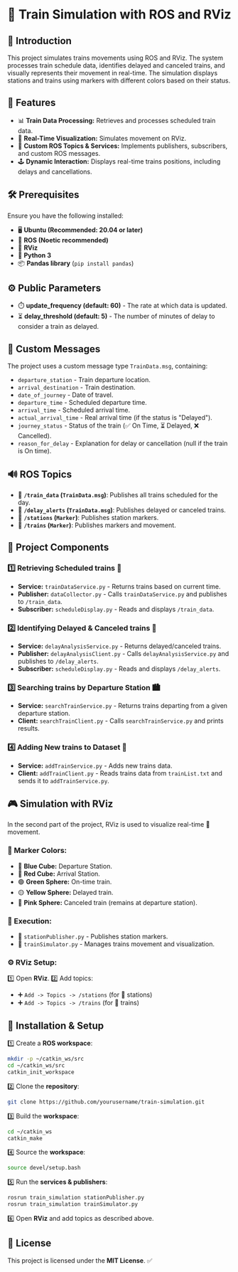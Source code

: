# 🚆 Train Simulation with ROS and RViz

## 🔹 Introduction

This project simulates trains movements using ROS and RViz. The system processes train schedule data, identifies delayed and canceled trains, and visually represents their movement in real-time. The simulation displays stations and trains using markers with different colors based on their status.

## 🌟 Features

- 📊 **Train Data Processing:** Retrieves and processes scheduled train data.
- 🎥 **Real-Time Visualization:** Simulates movement on RViz.
- 🔄 **Custom ROS Topics & Services:** Implements publishers, subscribers, and custom ROS messages.
- 🕹️ **Dynamic Interaction:** Displays real-time trains positions, including delays and cancellations.

## 🛠️ Prerequisites

Ensure you have the following installed:

- 🖥️ **Ubuntu (Recommended: 20.04 or later)**
- 🤖 **ROS (Noetic recommended)**
- 👀 **RViz**
- 🐍 **Python 3**
- 📦 **Pandas library** (`pip install pandas`)

## ⚙️ Public Parameters

- ⏱️ **update_frequency (default: 60)** - The rate at which data is updated.
- ⏳ **delay_threshold (default: 5)** - The number of minutes of delay to consider a train as delayed.

## 📨 Custom Messages

The project uses a custom message type `TrainData.msg`, containing:

- `departure_station` - Train departure location.
- `arrival_destination` - Train destination.
- `date_of_journey` - Date of travel.
- `departure_time` - Scheduled departure time.
- `arrival_time` - Scheduled arrival time.
- `actual_arrival_time` - Real arrival time (if the status is "Delayed").
- `journey_status` - Status of the train (✅ On Time, ⏳ Delayed, ❌ Cancelled).
- `reason_for_delay` - Explanation for delay or cancellation (null if the train is On time).

## 🔊 ROS Topics

- 📢 **`/train_data` (`TrainData.msg`)**: Publishes all trains scheduled for the day.
- 📢 **`/delay_alerts` (`TrainData.msg`)**: Publishes delayed or canceled trains.
- 📍 **`/stations` (`Marker`)**: Publishes station markers.
- 🚆 **`/trains` (`Marker`)**: Publishes markers and movement.

## 🔧 Project Components

### 1️⃣ Retrieving Scheduled trains 🚆

- **Service:** `trainDataService.py` - Returns trains based on current time.
- **Publisher:** `dataCollector.py` - Calls `trainDataService.py` and publishes to `/train_data`.
- **Subscriber:** `scheduleDisplay.py` - Reads and displays `/train_data`.

### 2️⃣ Identifying Delayed & Canceled trains 🚆

- **Service:** `delayAnalysisService.py` - Returns delayed/canceled trains.
- **Publisher:** `delayAnalysisClient.py` - Calls `delayAnalysisService.py` and publishes to `/delay_alerts`.
- **Subscriber:** `scheduleDisplay.py` - Reads and displays `/delay_alerts`.

### 3️⃣ Searching trains by Departure Station 🏙️

- **Service:** `searchTrainService.py` - Returns trains departing from a given departure station.
- **Client:** `searchTrainClient.py` - Calls `searchTrainService.py` and prints results.

### 4️⃣ Adding New trains to Dataset 🚆

- **Service:** `addTrainService.py` - Adds new trains data.
- **Client:** `addTrainClient.py` - Reads trains data from `trainList.txt` and sends it to `addTrainService.py`.

## 🎮 Simulation with RViz

In the second part of the project, RViz is used to visualize real-time 🚆 movement.

### 🎨 Marker Colors:

- 🔵 **Blue Cube:** Departure Station.
- 🔴 **Red Cube:** Arrival Station.
- 🟢 **Green Sphere:** On-time train.
- 🟡 **Yellow Sphere:** Delayed train.
- 🌸 **Pink Sphere:** Canceled train (remains at departure station).

### 🏃 Execution:

- 📍 `stationPublisher.py` - Publishes station markers.
- 🚆 `trainSimulator.py` - Manages trains movement and visualization.

### ⚙️ RViz Setup:

1️⃣ Open **RViz**.
2️⃣ Add topics:
   - ➕ `Add -> Topics -> /stations` (for 🏢 stations)
   - ➕ `Add -> Topics -> /trains` (for 🚆 trains)

## 🔧 Installation & Setup

1️⃣ Create a **ROS workspace**:
   ```sh
   mkdir -p ~/catkin_ws/src
   cd ~/catkin_ws/src
   catkin_init_workspace
   ```
2️⃣ Clone the **repository**:
   ```sh
   git clone https://github.com/yourusername/train-simulation.git
   ```
3️⃣ Build the **workspace**:
   ```sh
   cd ~/catkin_ws
   catkin_make
   ```
4️⃣ Source the **workspace**:
   ```sh
   source devel/setup.bash
   ```
5️⃣ Run the **services & publishers**:
   ```sh
   rosrun train_simulation stationPublisher.py
   rosrun train_simulation trainSimulator.py
   ```
6️⃣ Open **RViz** and add topics as described above.

## 📜 License

This project is licensed under the **MIT License**. ✅

